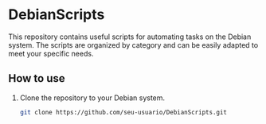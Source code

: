 # DebianScripts

This repository contains useful scripts for automating tasks on the Debian system. The scripts are organized by category and can be easily adapted to meet your specific needs.

## How to use

1. Clone the repository to your Debian system.
   ```bash
   git clone https://github.com/seu-usuario/DebianScripts.git
